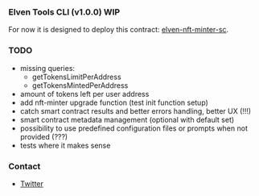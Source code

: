 ### Elven Tools CLI (v1.0.0) WIP

For now it is designed to deploy this contract: [elven-nft-minter-sc](https://github.com/juliancwirko/elven-nft-minter-sc/tree/development).

### TODO
- missing queries:
  - getTokensLimitPerAddress
  - getTokensMintedPerAddress
- amount of tokens left per user address
- add nft-minter upgrade function (test init function setup)
- catch smart contract results and better errors handling, better UX (!!!)
- smart contract metadata management (optional with default set)
- possibility to use predefined configuration files or prompts when not provided (???)
- tests where it makes sense

### Contact

- [Twitter](https://twitter.com/JulianCwirko)
